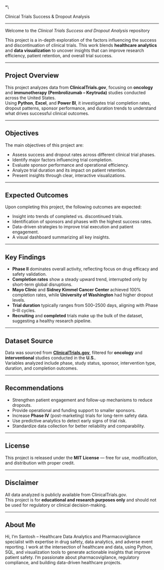 *\


Clinical Trials Success & Dropout Analysis

------------------------------------------

Welcome to the *Clinical Trials Success and Dropout Analysis* repository

This project is a in-depth exploration of the factors influencing the success and discontinuation of clinical trials. This work blends **healthcare analytics** and **data visualization** to uncover insights that can improve research efficiency, patient retention, and overall trial success.

----------------
Project Overview
----------------  
This project analyzes data from **ClinicalTrials.gov**, focusing on **oncology** and **immunotherapy (Pembrolizumab – Keytruda)** studies conducted across the United States.  
Using **Python**, **Excel**, and **Power BI**, it investigates trial completion rates, dropout patterns, sponsor performance, and duration trends to understand what drives successful clinical outcomes.

----------
Objectives
----------
The main objectives of this project are:  

- Assess success and dropout rates across different clinical trial phases.  
- Identify major factors influencing trial completion.  
- Evaluate sponsor performance and operational efficiency.  
- Analyze trial duration and its impact on patient retention.  
- Present insights through clear, interactive visualizations.

-----------------
Expected Outcomes
-----------------
Upon completing this project, the following outcomes are expected:  

- Insight into trends of completed vs. discontinued trials.  
- Identification of sponsors and phases with the highest success rates.  
- Data-driven strategies to improve trial execution and patient engagement.  
- A visual dashboard summarizing all key insights.

------------
Key Findings
------------  
- **Phase II** dominates overall activity, reflecting focus on drug efficacy and safety validation.  
- **Completion rates** show a steady upward trend, interrupted only by short-term global disruptions.  
- **Mayo Clinic** and **Sidney Kimmel Cancer Center** achieved 100% completion rates, while **University of Washington** had higher dropout levels.  
- **Trial duration** typically ranges from 500–2500 days, aligning with Phase II–III cycles.  
- **Recruiting** and **completed** trials make up the bulk of the dataset, suggesting a healthy research pipeline.

--------------
Dataset Source
--------------  
Data was sourced from **[ClinicalTrials.gov](https://clinicaltrials.gov)**, filtered for **oncology** and **interventional** studies conducted in the **U.S.**.  
Variables analyzed include phase, study status, sponsor, intervention type, duration, and completion outcomes.

---------------
Recommendations
---------------  
- Strengthen patient engagement and follow-up mechanisms to reduce dropouts.  
- Provide operational and funding support to smaller sponsors.  
- Increase **Phase IV** (post-marketing) trials for long-term safety data.  
- Use predictive analytics to detect early signs of trial risk.  
- Standardize data collection for better reliability and comparability.

-------
License
-------  
This project is released under the **MIT License** — free for use, modification, and distribution with proper credit.

----------
Disclaimer
----------  
All data analyzed is publicly available from ClinicalTrials.gov.  
This project is for **educational and research purposes only** and should not be used for regulatory or clinical decision-making.

--------
About Me
--------  
Hi, I’m Santosh – Healthcare Data Analytics and Pharmacovigilance specialist with expertise in drug safety, data analytics, and adverse event reporting. I work at the intersection of healthcare and data, using Python, SQL, and visualization tools to generate actionable insights that improve patient safety. I’m passionate about pharmacovigilance, regulatory compliance, and building data-driven healthcare projects.
